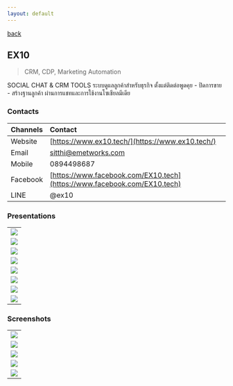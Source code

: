 ```yaml
---
layout: default
---
```


[back](./)

## EX10

> CRM, CDP, Marketing Automation

SOCIAL CHAT & CRM TOOLS
ระบบดูแลลูกค้าสำหรับธุรกิจ
ตั้งแต่ติดต่อพูดคุย - ปิดการขาย - สร้างฐานลูกค้า
ผ่านการแชทและการใช้งานโซเชียลมีเดีย


### Contacts

| Channels        | Contact |
|:----------------|:------------------------------------|
| Website |[https://www.ex10.tech/](https://www.ex10.tech/)|
| Email |sitthi@emetworks.com|
| Mobile |0894498687|
| Facebook |[https://www.facebook.com/EX10.tech](https://www.facebook.com/EX10.tech)|
| LINE |@ex10|

### Presentations

<table>
<tr>
<td><img src="assets/img/ex10/presents-slides-00-64443.png"></td></tr>
<tr>
<td><img src="assets/img/ex10/presents-slides-01-83362.png"></td></tr>
<tr>
<td><img src="assets/img/ex10/presents-slides-02-92932.png"></td></tr>
<tr>
<td><img src="assets/img/ex10/presents-slides-03-40891.png"></td></tr>
<tr>
<td><img src="assets/img/ex10/presents-slides-04-57969.png"></td></tr>
<tr>
<td><img src="assets/img/ex10/presents-slides-05-88559.png"></td></tr>
<tr>
<td><img src="assets/img/ex10/presents-slides-06-44789.png"></td></tr>
<tr>
<td><img src="assets/img/ex10/presents-slides-07-12350.png"></td></tr>
</table>

### Screenshots

<table>
<tr>
<td><img src="assets/img/ex10/screens-slides-00-85397.png"></td></tr>
<tr>
<td><img src="assets/img/ex10/screens-slides-01-50348.png"></td></tr>
<tr>
<td><img src="assets/img/ex10/screens-slides-02-37778.png"></td></tr>
<tr>
<td><img src="assets/img/ex10/screens-slides-03-75703.png"></td></tr>
<tr>
<td><img src="assets/img/ex10/screens-slides-04-54572.png"></td></tr>
</table>

